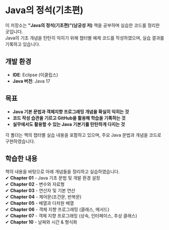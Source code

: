 #  Java의 정석(기초편)
이 저장소는 **"Java의 정석(기초편)"(남궁성 저)** 책을 공부하며 실습한 코드를 정리한 곳입니다.  
Java의 기초 개념을 탄탄히 익히기 위해 챕터별 예제 코드를 작성하였으며, 실습 결과를 기록하고 있습니다.  



##  개발 환경  
- **IDE**: Eclipse (이클립스)  
- **Java 버전**: Java 17  



## 목표  
- **Java 기본 문법과 객체지향 프로그래밍 개념을 확실히 익히는 것**  
- **코드 작성 습관을 기르고 GitHub을 활용해 학습을 기록하는 것**  
- **실무에서도 활용할 수 있는 Java 기본기를 탄탄하게 다지는 것**  



각 폴더는 책의 챕터별 실습 내용을 포함하고 있으며, 주요 Java 문법과 개념을 코드로 구현하였습니다.  

##  학습한 내용  
책의 내용을 바탕으로 아래 개념들을 정리하고 실습하였습니다.  
✔ **Chapter 01** - Java 기초 문법 및 개발 환경 설정  
✔ **Chapter 02** - 변수와 자료형  
✔ **Chapter 03** - 연산자 및 기본 연산  
✔ **Chapter 04** - 제어문(조건문, 반복문)  
✔ **Chapter 05** - 배열과 다차원 배열  
✔ **Chapter 06** - 객체 지향 프로그래밍 (클래스, 메서드)  
✔ **Chapter 07** - 객체 지향 프로그래밍 (상속, 인터페이스, 추상 클래스)  
✔ **Chapter 10** - 날짜와 시간 & 형식화  



